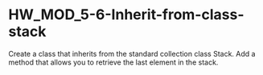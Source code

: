 # HW_MOD_5-6-Inherit-from-class-stack
Create a class that inherits from the standard collection class Stack. Add a method that allows you to retrieve the last element in the stack.
